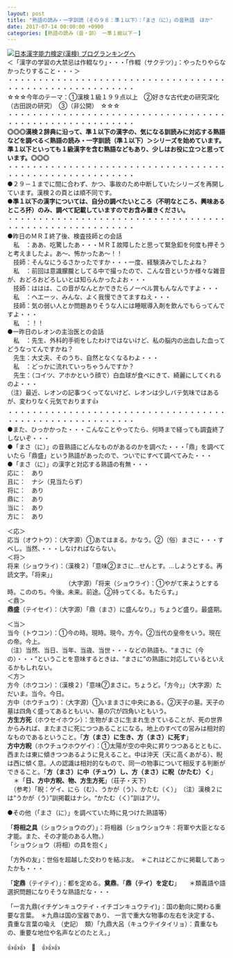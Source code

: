 ```yaml
---
layout: post
title: "熟語の読み・一字訓読（その９８：準１以下）：「まさ（に）」の音熟語　ほか"
date: 2017-07-14 00:00:00 +0900
categories: [熟語の読み（音・訓）　ー準１級以下－]
---
```


[![](/syuusyuu9701/assets/images/熟語の読み・一字訓読（その９８：準１以下）：「まさ（に）」の音熟語-ほか-br_c_3028_1.gif)](http://blog.with2.net/link.php?1659096:3028 "日本漢字能力検定(漢検) ブログランキングへ")[日本漢字能力検定(漢検) ブログランキングへ](http://blog.with2.net/link.php?1659096:3028)  
＜「漢字の学習の大禁忌は作輟なり」・・・「作輟（サクテツ）」：やったりやらなかったりすること・・・＞  
・・・・・・・・・・・・・・・・・・・・・・・・・・・・・・・・・・・・・・・・・・・・・・・・・・・・・・・・・  
☆☆☆今年のテーマ：①漢検１級１９９点以上　②好きな古代史の研究深化（古田説の研究）　③（非公開）　☆☆☆　　  
・・・・・・・・・・・・・・・・・・・・・・・・・・・・・・・・・・・・・・・・・・・・・・・・・・・・・・・・・  
**◎◎◎漢検２辞典に沿って、準１以下の漢字の、気になる訓読みに対応する熟語などを調べる＜熟語の読み・一字訓読（準１以下）＞シリーズを始めています。準１以下といっても１級漢字を含む熟語などもあり、少しはお役に立つと思っています。◎◎◎**  
・・・・・・・・・・・・・・・・・・・・・・・・・・・・・・・・・・・・・・・・・・・・・・・・・・・・・・・・・  
●２９－１までに間に合わず、かつ、事故のため中断していたシリーズを再開しています。漢検２の頁とは順不同です。  
**●準１以下の漢字については、自分の調べたいところ（不明なところ、興味あるところ抔）のみ、調べて記載していますのでお含み置きください。**  
・・・・・・・・・・・・・・・・・・・・・・・・・・・・・・・・・・・・・・・・・・・・・・・・・・・・・・・・・  
●昨日のＭＲＩ終了後、検査技師との会話  
　私　：ああ、吃驚したあ・・・ＭＲＩ故障したと思って緊急釦を何度も押そうと考えましたよ。あ～、怖かったあ～！！  
　技師：そんなにうるさかったですか・・・一度、経験済みでしたよね？  
　私　：前回は意識朦朧としてる中で撮ったので、こんな音というか様々な雑音が、おどろおどろしいとは知らんかったよお・・・  
　技師：ははは、この音がなんとかできたらノーベル賞もんなんですよ・・・  
　私　：ヘエーッ、みんな、よく我慢できてますねえ・・・  
　技師：気の弱い人とか問題ありそうな人には睡眠導入剤を飲んでもらってんですよ・・・  
　私　：！！  
●一昨日のレオンの主治医との会話  
　私　：先生、外科的手術をしたわけではないけど、私の脳内の出血した血ってどうなってんですかね？  
　先生：大丈夫、そのうち、自然となくなるわよ・・・  
　私　：どっかに流れていっちゃうんですか？  
　先生：（コイツ、アホかという顔で）白血球が食べにきて、綺麗にしてくれるのよ・・・  
（注）最近、レオンの記事つくってないけど、レオンは少しバテ気味ではあるが、変わりなく元気でおります👍　  
・・・・・・・・・・・・・・・・・・・・・・・・・・・・・・・・・・・・・・・・・・・・・・・・・・・・・・・・・  
●また、ひっかかった・・・こんなことやってたら、何時まで経っても調査終了しないぞ・・・  
●「まさ（に）」の音熟語にどんなものがあるのかを調べた・・・「鼎」を調べていたら「鼎盛」という熟語があったので、ついでにすべて調べてみた・・・  
●「まさ（に）」の漢字と対応する熟語の有無・・・  
応に：　あり  
且に：　ナシ（見当たらず）  
将に：　あり　　  
鼎に：　あり  
当に：　あり  
方に：　あり  
  
＜応＞  
応当（オウトウ）：（大字源）①あてはまる。かなう。②（俗）まさに・・・すべし。当然、・・・しなければならない。  
＜将＞  
将来（ショウライ）：（漢検２）「意味②まさに…せんとす。…しようとする。再読文字。「将来」」  
　　　　　　　　　　（大字源）「将来（ショウライ）：①やがて来ようとする時。こののち。今後。未来。前途。②持ってくる。もたらす。」  
＜鼎＞  
**鼎盛**（テイセイ）：（大字源）「鼎（まさ）に盛んなり。」ちょうど盛り。最盛期。  
  
＜当＞  
当今（トウコン）：①今の時。現時。現今。方今。②当代の皇帝をいう。現在の帝。今上。  
（注）当然、当日、当年、当歳、当世・・・などの熟語も、“まさに（今の）・・・”ということを意味するときは、“まさに”の熟語に対応しているといえるかもしれない。  
＜方＞  
方今（ホウコン）：（漢検２）「意味⑦まさに。ちょうど。「方今」」（大字源）ただいま。当今。今日。  
方中（ホウチュウ）：（大字源）①いままさに中央にある。②天子の墓。天子の墓は四角く盛ってあるともいい、墓の穴が四角いともいう。  
**方生方死**（ホウセイホウシ）：生物がまさに生まれ生きていることが、死の世界からみれば、またまさに死につつあることになる。地上のすべての営みは相対的なものであるということ。「**方（まさ）に生き、方（まさ）に死す**」  
**方中方睨**（ホウチュウホウゲイ）：①太陽が空の中央に昇りつつあるとともに、西または東に傾きつつあるように見えること。中は沖天（天に高くあがる）、睨は西に傾く意。人の認識は相対的なもので、同一の物事について相反する判断ができること。「**方（まさ）に中（チュウ）し、方（まさ）に睨（かたむ）く**」  
　＊「**日、方中方睨、物、方生方死**」（荘子・天下）  
　（参考）「睨：ゲイ、にら（む）、うかが（う）、かたむ（く）」　（注）漢検２には“うかが（う）”訓掲載はナシ。“かたむ（く）”訓はアリ。  
  
  
●その他（「まさ（に）」を調べていた時に見つけた熟語等）  
  
「**将相之具**（ショウショウのグ）」：将相器（ショウショウキ：将軍や大臣となる才能。また、その才能のある人物。）  
「ショウショウ（将相）の具を抱く」  
  
「方外の友」：世俗を超越した交わりを結ぶ友。　＊これはどこかに掲載してあったかも・・・  
  
「**定鼎**（テイテイ）」：都を定める。**奠鼎**。「**鼎（テイ）を定む**」　　＊類義語や語選択問題になりそうな熟語だな・・・  
  
「一言九鼎(イチゲンキュウテイ・イチゴンキュウテイ)」：国の動向に関わる重要な言葉。　＊九鼎は国の宝器であり、 一言で重大な物事の左右を決定する、 貴重な言葉の喩え （史記）　類）「九鼎大呂（キュウテイタイリョ）：貴重なもの、重要な地位や名声などのたとえ。」  
  
👍👍👍　🐔　👍👍👍  